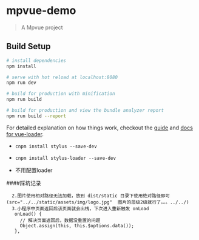 # mpvue-demo

> A Mpvue project

## Build Setup

``` bash
# install dependencies
npm install

# serve with hot reload at localhost:8080
npm run dev

# build for production with minification
npm run build

# build for production and view the bundle analyzer report
npm run build --report
```

For detailed explanation on how things work, checkout the [guide](http://vuejs-templates.github.io/webpack/) and [docs for vue-loader](http://vuejs.github.io/vue-loader).





- `cnpm install stylus --save-dev`

- `cnpm install stylus-loader --save-dev`

- 不用配置loader

  

 

 ####踩坑记录
 ```1.mpvue-loader 版本 1.1 以上需要新建 main.json 作为配置文件。
   2.图片使用相对路径无法加载，放到 dist/static 目录下使用绝对路径即可(src="../../static/assets/img/logo.jpg"  图片的层级2级就行了。。。../../)
   3.小程序中页面返回后该页面就会出栈，下次进入重新触发 onLoad
    onLoad() {
      // 解决页面返回后，数据没重置的问题
      Object.assign(this, this.$options.data());
    },

